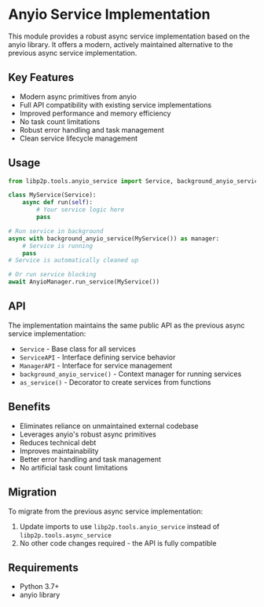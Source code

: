 # Anyio Service Implementation

This module provides a robust async service implementation based on the anyio library. It offers a modern, actively maintained alternative to the previous async service implementation.

## Key Features

- Modern async primitives from anyio
- Full API compatibility with existing service implementations
- Improved performance and memory efficiency
- No task count limitations
- Robust error handling and task management
- Clean service lifecycle management

## Usage

```python
from libp2p.tools.anyio_service import Service, background_anyio_service

class MyService(Service):
    async def run(self):
        # Your service logic here
        pass

# Run service in background
async with background_anyio_service(MyService()) as manager:
    # Service is running
    pass
# Service is automatically cleaned up

# Or run service blocking
await AnyioManager.run_service(MyService())
```

## API

The implementation maintains the same public API as the previous async service implementation:

- `Service` - Base class for all services
- `ServiceAPI` - Interface defining service behavior
- `ManagerAPI` - Interface for service management
- `background_anyio_service()` - Context manager for running services
- `as_service()` - Decorator to create services from functions

## Benefits

- Eliminates reliance on unmaintained external codebase
- Leverages anyio's robust async primitives
- Reduces technical debt
- Improves maintainability
- Better error handling and task management
- No artificial task count limitations

## Migration

To migrate from the previous async service implementation:

1. Update imports to use `libp2p.tools.anyio_service` instead of `libp2p.tools.async_service`
2. No other code changes required - the API is fully compatible

## Requirements

- Python 3.7+
- anyio library 